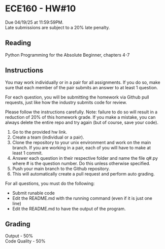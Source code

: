 # ECE160 - HW#10

Due 04/19/25 at 11:59:59PM.  
Late submissions are subject to a 20% late penalty.  

## Reading
Python Programming for the Absolute Beginner, chapters 4-7

## Instructions
You may work individually or in a pair for all assignments. If you do so, make sure that each member of the pair submits an answer to at least 1 question.

For each question, you will be submitting the homework via Github pull requests, just like how the industry submits code for review. 

Please follow the instructions carefully. Note: failure to do so will result in a reduction of 20% of this homework grade. If you make a mistake, you can always delete the entire repo and try again (but of course, save your code).  
1. Go to the provided hw link.  
2. Create a team (individual or a pair).  
3. Clone the repository to your unix environment and work on the main branch. If you are working in a pair, each of you will have to make at least 1 commit.
4. Answer each question in their respective folder and name the file q#.py where # is the question number. Do this unless otherwise specified.  
5. Push your main branch to the Github repository.
6. This will automatically create a pull request and perform auto grading.

For all questions, you must do the following:
* Submit runable code
* Edit the README.md with the running command (even if it is just one line)
* Edit the README.md to have the output of the program.

## Grading

Output - 50%  
Code Quality - 50%

